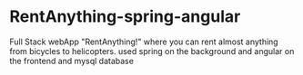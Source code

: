 # RentAnything-spring-angular
Full Stack webApp "RentAnything!" where you can rent almost anything from bicycles to helicopters. used spring on the background and angular on the frontend and mysql database
